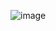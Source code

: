 ![image](https://github.com/xazar1016/xazar1016/assets/147358668/465f11ca-11e0-4310-bcc9-77ff5a182c8d)
